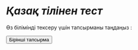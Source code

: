 # *Қазақ тілінен тест*

Өз білімінді тексеру үшін тапсырманы таңдаңыз :

<html>
 <head>
  <meta charset="utf-8">
  <title>Кнопка</title>
  <script>
  function ex1() {
   var exercise_1 = 'exercise_1.md';
   location.href = exercise_1;
   }
  </script>
 </head>
 <body> 
  <form>
   <p><input type="button" value="Бірінші тапсырма" href="#" onclick="ex1()"></p>
  </form>
 </body>
</html>
